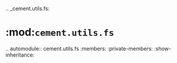 .. _cement.utils.fs:

:mod:`cement.utils.fs`
==============================================================================

.. automodule:: cement.utils.fs
    :members:
    :private-members:
    :show-inheritance:

